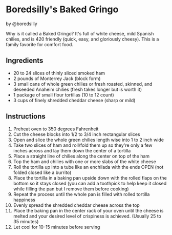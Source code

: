 Boredsilly's Baked Gringo
=========================

by \@boredsilly

Why is it called a Baked Gringo? It's full of white cheese, mild Spanish
chilies, and is 420 friendly (quick, easy, and gloriously cheesy). This
is a family favorite for comfort food.

Ingredients
-----------

-   20 to 24 slices of thinly sliced smoked ham
-   2 pounds of Monterrey Jack (block form)
-   3 small cans of whole green chilies or fresh roasted, skinned, and
    deseeded Anaheim chilies (fresh takes longer but is worth it)
-   1 package of small flour tortillas (10 to 12 count)
-   3 cups of finely shredded cheddar cheese (sharp or mild)

Instructions
------------

1.  Preheat oven to 350 degrees Fahrenheit
2.  Cut the cheese blocks into 1/2 to 3/4 inch rectangular slices
3.  Open and slice the whole green chilies length wise into 1 to 2 inch
    wide
4.  Take two slices of ham and roll/fold them up so they're only a few
    inches across and lay them down the center of a tortilla
5.  Place a straight line of chilies along the center on top of the ham
6.  Top the ham and chilies with one or more slabs of the white cheese
7.  Roll the tortilla up into a tube like an enchilada with the ends
    OPEN (not folded closed like a burrito)
8.  Place the tortilla in a baking pan upside down with the rolled flaps
    on the bottom so it stays closed (you can add a toothpick to help
    keep it closed while filling the pan but I remove them before
    cooking)
9.  Repeat the process until the whole pan is filled with rolled
    tortilla happiness
10. Evenly spread the shredded cheddar cheese across the top
11. Place the baking pan in the center rack of your oven until the
    cheese is melted and your desired level of crispiness is achieved.
    (Usually 25 to 35 minutes)
12. Let cool for 10-15 minutes before serving
